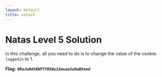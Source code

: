 ```yaml
---
layout: default
title: natas5
---
```


# Natas Level 5 Solution

in this challenge, all you need to do is to change the value of the cookie: `loggedin` to 1.


**Flag:** ***`0RoJwHdSKWFTYR5WuiAewauSuNaBXned`*** 

